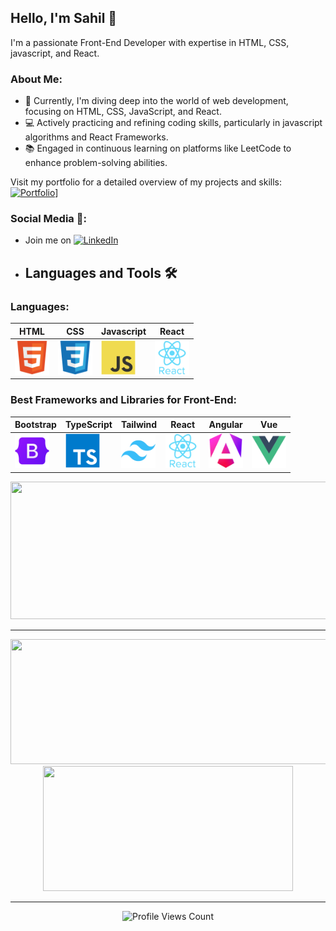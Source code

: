 ## Hello, I'm  Sahil 👋

I'm a passionate Front-End Developer with expertise in HTML, CSS, javascript, and React. 
### About Me:
- 🌱 Currently, I'm diving deep into the world of web development, focusing on HTML, CSS, JavaScript, and React.
- 💻 Actively practicing and refining coding skills, particularly in javascript algorithms and React Frameworks.
- 📚 Engaged in continuous learning on platforms like LeetCode to enhance problem-solving abilities.

Visit my portfolio for a detailed overview of my projects and skills: [![Portfolio](https://img.shields.io/badge/Portfolio-Visit-brightgreen?style=for-the-badge&logo=github)](https://sahilsaini7357.github.io/My-Profile/)]

### Social Media 📡:
- Join me on [![LinkedIn](https://img.shields.io/badge/LinkedIn-Connect-blue?style=for-the-badge&logo=linkedin)](https://www.linkedin.com/in/sahil-saini-a4a9b4303/?lipi=urn%3Ali%3Apage%3Ad_flagship3_profile_view_base_contact_details%3BDrcZY6KvS9%2BLY5bofscytQ%3D%3D)

- ## Languages and Tools 🛠️
### Languages:
| HTML | CSS | Javascript | React |
|--------|---|------|------|
| <img src="https://github.com/devicons/devicon/blob/master/icons/html5/html5-original.svg" alt="HTML" width="55" height="55"/> | <img src="https://github.com/devicons/devicon/blob/master/icons/css3/css3-original.svg" alt="CSS" width="55" height="55"/> | <img src="https://github.com/devicons/devicon/blob/master/icons/javascript/javascript-original.svg" alt="Javascript" width="55" height="55"/> | <img  src="https://github.com/devicons/devicon/blob/master/icons/react/react-original-wordmark.svg" alt="React" width="55" height="55"/> | <img 


### Best Frameworks and Libraries for Front-End:
| Bootstrap | TypeScript | Tailwind | React | Angular | Vue |
|---------|----------|-------|--------|---------|--------|
|<img src="https://github.com/devicons/devicon/blob/master/icons/bootstrap/bootstrap-original.svg" alt="Bootstrap" width="55" height="55"/> | <img src="https://github.com/devicons/devicon/blob/master/icons/typescript/typescript-original.svg" alt="TypeScript" width="55" height="55"/> |<img src="https://github.com/devicons/devicon/blob/master/icons/tailwindcss/tailwindcss-original.svg" alt="Tailwind" width="55" height="55"/> | <img src="https://github.com/devicons/devicon/blob/master/icons/react/react-original-wordmark.svg" alt="React" width="55" height="55"/> | <img src="https://github.com/devicons/devicon/blob/master/icons/angular/angular-original.svg" alt="Angular" width="55" height="55"/> |<img src="https://github.com/devicons/devicon/blob/master/icons/vuejs/vuejs-original.svg" alt="Vue" width="55" height="55"/> |



<p align="center">
  <img width="800" height="220" src="https://streak-stats.demolab.com?user=Sahil&theme=highcontrast&hide_border=true&border_radius=5&card_width=800">
</p>

---

<p align="center">
  <img width="600" height="200" src="https://github-readme-stats.vercel.app/api?username=Sahil&show_icons=true&theme=vision-friendly-dark">
  <img width="400" height="200" src="https://github-readme-stats.vercel.app/api/top-langs/?username=Sahil&layout=compact&theme=vision-friendly-dark">
</p>

---

<div align="center">
  <img src="https://komarev.com/ghpvc/?username=Sahilstyle=for-the-badge&color=orange" alt="Profile Views Count"/>
</div>







<!--
**Sahil Saini/Sahil Saini** is a ✨ _special_ ✨ repository because its `README.md` (this file) appears on your GitHub profile.

Here are some ideas to get you started:

- 🔭 I’m currently working on ...
- 🌱 I’m currently learning ...
- 👯 I’m looking to collaborate on ...
- 🤔 I’m looking for help with ...
- 💬 Ask me about ...
- 📫 How to reach me: ...
- 😄 Pronouns: ...
- ⚡ Fun fact: ...
-->
